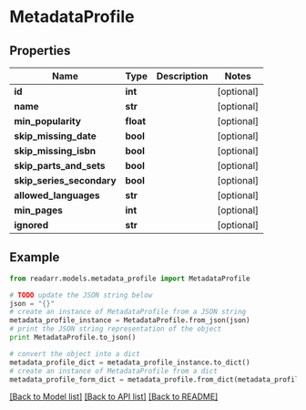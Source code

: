 # MetadataProfile


## Properties
Name | Type | Description | Notes
------------ | ------------- | ------------- | -------------
**id** | **int** |  | [optional] 
**name** | **str** |  | [optional] 
**min_popularity** | **float** |  | [optional] 
**skip_missing_date** | **bool** |  | [optional] 
**skip_missing_isbn** | **bool** |  | [optional] 
**skip_parts_and_sets** | **bool** |  | [optional] 
**skip_series_secondary** | **bool** |  | [optional] 
**allowed_languages** | **str** |  | [optional] 
**min_pages** | **int** |  | [optional] 
**ignored** | **str** |  | [optional] 

## Example

```python
from readarr.models.metadata_profile import MetadataProfile

# TODO update the JSON string below
json = "{}"
# create an instance of MetadataProfile from a JSON string
metadata_profile_instance = MetadataProfile.from_json(json)
# print the JSON string representation of the object
print MetadataProfile.to_json()

# convert the object into a dict
metadata_profile_dict = metadata_profile_instance.to_dict()
# create an instance of MetadataProfile from a dict
metadata_profile_form_dict = metadata_profile.from_dict(metadata_profile_dict)
```
[[Back to Model list]](../README.md#documentation-for-models) [[Back to API list]](../README.md#documentation-for-api-endpoints) [[Back to README]](../README.md)


